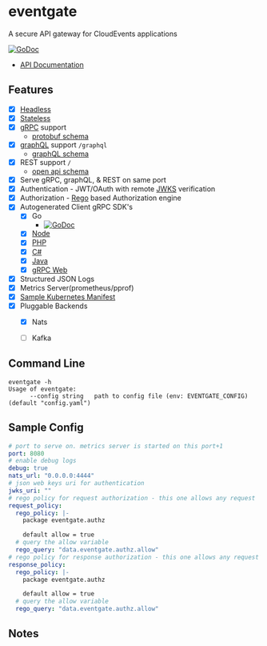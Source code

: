 # eventgate

A secure API gateway for CloudEvents applications

[![GoDoc](https://godoc.org/github.com/autom8ter/eventgate?status.svg)](https://godoc.org/github.com/autom8ter/eventgate/cep-client-go)

- [API Documentation](https://autom8ter.github.io/eventgate/)
                                        
## Features
- [x] [Headless](https://en.wikipedia.org/wiki/Headless_software)
- [x] [Stateless](https://nordicapis.com/defining-stateful-vs-stateless-web-services/)
- [x] [gRPC](https://grpc.io/) support
    - [protobuf schema](schema.proto)
- [x] [graphQL](https://graphql.org/) support `/graphql`
    - [graphQL schema](schema.graphql)
- [x] REST support `/`
    - [open api schema](schema.swagger.json)
- [x] Serve gRPC, graphQL, & REST on same port
- [x] Authentication - JWT/OAuth with remote [JWKS](https://auth0.com/docs/tokens/json-web-tokens/json-web-key-sets) verification
- [x] Authorization - [Rego](https://www.openpolicyagent.org/docs/latest/policy-language/) based Authorization engine
- [x] Autogenerated Client gRPC SDK's
    - [x] Go
        - [![GoDoc](https://godoc.org/github.com/autom8ter/eventgate?status.svg)](https://godoc.org/github.com/autom8ter/eventgate/cep-client-go)
    - [x] [Node](./gen/grpc/node)
    - [x] [PHP](./gen/grpc/php)
    - [x] [C#](./gen/grpc/csharp)
    - [x] [Java](./gen/grpc/java)
    - [x] [gRPC Web](./gen/grpc/web)
- [x] Structured JSON Logs
- [x] Metrics Server(prometheus/pprof)
- [x] [Sample Kubernetes Manifest](k8s.yaml)
- [x] Pluggable Backends
    - [x] Nats
    - [ ] Kafka
    

## Command Line

```
eventgate -h
Usage of eventgate:
      --config string   path to config file (env: EVENTGATE_CONFIG) (default "config.yaml")
```

## Sample Config


```yaml
# port to serve on. metrics server is started on this port+1
port: 8080
# enable debug logs
debug: true
nats_url: "0.0.0.0:4444"
# json web keys uri for authentication
jwks_uri: ""
# rego policy for request authorization - this one allows any request
request_policy:
  rego_policy: |-
    package eventgate.authz

    default allow = true
  # query the allow variable
  rego_query: "data.eventgate.authz.allow"
# rego policy for response authorization - this one allows any request
response_policy:
  rego_policy: |-
    package eventgate.authz

    default allow = true
  # query the allow variable
  rego_query: "data.eventgate.authz.allow"

```

## Notes

      
